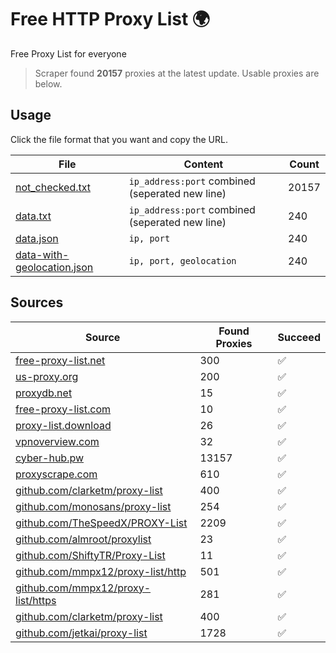 
# Free HTTP Proxy List 🌍

Free Proxy List for everyone

> Scraper found **20157** proxies at the latest update. Usable proxies are below.

## Usage

Click the file format that you want and copy the URL.


|File|Content|Count|
|----|-------|-----|
|[not_checked.txt](https://raw.githubusercontent.com/yemixzy/proxy-list/main/proxy-list/not_checked.txt)|`ip_address:port` combined (seperated new line)|20157|
|[data.txt](https://raw.githubusercontent.com/yemixzy/proxy-list/main/proxy-list/data.txt)|`ip_address:port` combined (seperated new line)|240|
|[data.json](https://raw.githubusercontent.com/yemixzy/proxy-list/main/proxy-list/data.json)|`ip, port`|240|
|[data-with-geolocation.json](https://raw.githubusercontent.com/yemixzy/proxy-list/main/proxy-list/data-with-geolocation.json)|`ip, port, geolocation`|240|

## Sources

|Source|Found Proxies|Succeed|
|------|-------------|-------|
|[free-proxy-list.net](https://free-proxy-list.net)|300|✅|
|[us-proxy.org](https://www.us-proxy.org)|200|✅|
|[proxydb.net](http://proxydb.net)|15|✅|
|[free-proxy-list.com](https://free-proxy-list.com/?page=&port=&type%5B%5D=http&type%5B%5D=https&up_time=0&search=Search)|10|✅|
|[proxy-list.download](https://www.proxy-list.download/HTTP)|26|✅|
|[vpnoverview.com](https://vpnoverview.com/privacy/anonymous-browsing/free-proxy-servers)|32|✅|
|[cyber-hub.pw](https://cyber-hub.pw/statics/proxy.txt)|13157|✅|
|[proxyscrape.com](https://api.proxyscrape.com/v2/?request=displayproxies&protocol=http&timeout=10000&country=all&ssl=all&anonymity=all)|610|✅|
|[github.com/clarketm/proxy-list](https://raw.githubusercontent.com/clarketm/proxy-list/master/proxy-list-raw.txt)|400|✅|
|[github.com/monosans/proxy-list](https://raw.githubusercontent.com/monosans/proxy-list/main/proxies/http.txt)|254|✅|
|[github.com/TheSpeedX/PROXY-List](https://raw.githubusercontent.com/TheSpeedX/PROXY-List/master/http.txt)|2209|✅|
|[github.com/almroot/proxylist](https://raw.githubusercontent.com/almroot/proxylist/master/list.txt)|23|✅|
|[github.com/ShiftyTR/Proxy-List](https://raw.githubusercontent.com/ShiftyTR/Proxy-List/master/http.txt)|11|✅|
|[github.com/mmpx12/proxy-list/http](https://raw.githubusercontent.com/mmpx12/proxy-list/master/http.txt)|501|✅|
|[github.com/mmpx12/proxy-list/https](https://raw.githubusercontent.com/mmpx12/proxy-list/master/https.txt)|281|✅|
|[github.com/clarketm/proxy-list](https://raw.githubusercontent.com/clarketm/proxy-list/master/proxy-list-raw.txt)|400|✅|
|[github.com/jetkai/proxy-list](https://raw.githubusercontent.com/jetkai/proxy-list/main/online-proxies/txt/proxies.txt)|1728|✅|


